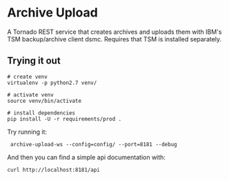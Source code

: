 Archive Upload
=================

A Tornado REST service that creates archives and uploads them with IBM's TSM backup/archive client dsmc. Requires that TSM is installed separately.

Trying it out
-------------

    # create venv
    virtualenv -p python2.7 venv/   

    # activate venv
    source venv/bin/activate

    # install dependencies
    pip install -U -r requirements/prod .

Try running it:

     archive-upload-ws --config=config/ --port=8181 --debug

And then you can find a simple api documentation with:

    curl http://localhost:8181/api
